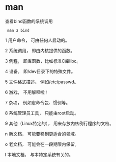 # man

查看bind函数的系统调用

```纯文本
 man 2 bind
```

1 用户命令， 可由任何人启动的。

2 系统调用， 即由内核提供的函数。

3 例程， 即库函数，比如标准C库libc。

4 设备， 即/dev目录下的特殊文件。

5 文件格式描述， 例如/etc/passwd。

6 游戏， 不用解释啦！

7 杂项， 例如宏命令包、惯例等。

8 系统管理员工具， 只能由root启动。

9 其他（Linux特定的）， 用来存放内核例行程序的文档。

n 新文档， 可能要移到更适合的领域。

o 老文档， 可能会在一段期限内保留。

l 本地文档， 与本特定系统有关的。

